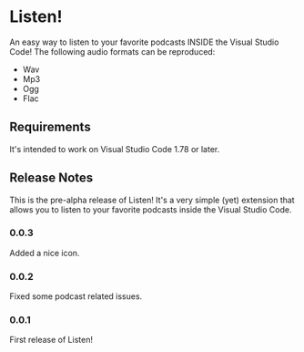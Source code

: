 # Listen!
An easy way to listen to your favorite podcasts INSIDE the Visual Studio Code!
The following audio formats can be reproduced:

 - Wav
 - Mp3
 - Ogg
 - Flac

## Requirements
It's intended to work on Visual Studio Code 1.78 or later.

## Release Notes
This is the pre-alpha release of Listen! It's a very simple (yet) extension that allows you to listen to your favorite podcasts inside the Visual Studio Code.

### 0.0.3
Added a nice icon.
### 0.0.2
Fixed some podcast related issues.

### 0.0.1
First release of Listen!
